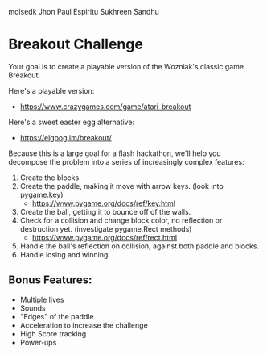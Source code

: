 moisedk
Jhon Paul Espiritu
Sukhreen Sandhu
# Breakout Challenge

Your goal is to create a playable version of the Wozniak's classic game Breakout.

Here's a playable version:

- https://www.crazygames.com/game/atari-breakout

Here's a sweet easter egg alternative:

- https://elgoog.im/breakout/

Because this is a large goal for a flash hackathon, we'll help you decompose the problem into a series of increasingly complex features:

1. Create the blocks
1. Create the paddle, making it move with arrow keys. (look into pygame.key)
   - https://www.pygame.org/docs/ref/key.html
1. Create the ball, getting it to bounce off of the walls.
1. Check for a collision and change block color, no reflection or destruction yet. (investigate pygame.Rect methods)
   - https://www.pygame.org/docs/ref/rect.html
1. Handle the ball's reflection on collision, against both paddle and blocks.
1. Handle losing and winning.

## Bonus Features:

- Multiple lives
- Sounds
- "Edges" of the paddle
- Acceleration to increase the challenge
- High Score tracking
- Power-ups
